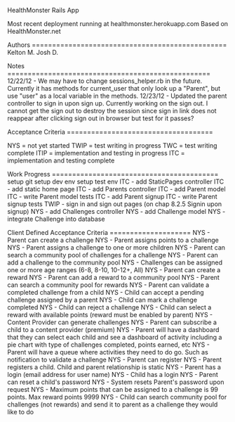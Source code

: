 HealthMonster Rails App

Most recent deployment running at healthmonster.herokuapp.com
Based on HealthMonster.net

Authors ================================================
  Kelton M.
  Josh D.

Notes ==================================================
12/22/12 - We may have to change sessions_helper.rb in 
  the future.  Currently it has methods for current_user
  that only look up a "Parent", but use "user" as a local
  variable in the methods.
12/23/12 - Updated the parent controller to sign in upon sign up. Currently working on the sign out. I cannot get the sign out to destroy the session since sign in link does not reappear after clicking sign out in browser but test for it passes?

Acceptance Criteria ====================================

NYS  = not yet started
TWIP = test writing in progress
TWC  = test writing complete
ITIP = implementation and testing in progress
ITC  = implementation and testing complete

Work Progress =========================================
setup git
setup dev env
setup test env
ITC  - add StaticPages controller
ITC  - add static home page
ITC  - add Parents controller
ITC  - add Parent model
ITC  - write Parent model tests
ITC  - add Parent signup
ITC  - write Parent signup tests
TWIP - sign in and sign out pages (on chap 8.2.5 Signin upon signup)
NYS  - add Challenges controller
NYS  - add Challenge model
NYS  - integrate Challenge into database

Client Defined Acceptance Criteria ====================
NYS  - Parent can create a challenge
NYS  - Parent assigns points to a challenge
NYS  - Parent assigns a challenge to one or more children
NYS  - Parent can search a community pool of challenges for a challenge
NYS  - Parent can add a challenge to the community pool
NYS  - Challenges can be assigned one or more age ranges (6-8, 8-10, 10-12+, All)
NYS  - Parent can create a reward
NYS  - Parent can add a reward to a community pool
NYS  - Parent can search a community pool for rewards
NYS  - Parent can validate a completed challenge from a child
NYS  - Child can accept a pending challenge assigned by a parent
NYS  - Child can mark a challenge completed
NYS  - Child can reject a challenge
NYS  - Child can select a reward with available points (reward must be enabled by parent)
NYS  - Content Provider can generate challenges
NYS  - Parent can subscribe a child to a content provider (premium)
NYS  - Parent will have a dashboard that they can select each child and see a dashboard of activity including a pie chart with type of challenges completed, points earned, etc
NYS  - Parent will have a queue where activities they need to do go. Such as notification to validate a challenge
NYS  - Parent can register
NYS  - Parent registers a child. Child and parent relationship is static
NYS  - Parent has a login (email address for user name)
NYS  - Child has a login
NYS  - Parent can reset a child's password
NYS  - System resets Parent's password upon request
NYS  - Maximum points that can be assigned to a challenge is 99 points. Max reward points 9999
NYS  - Child can search community pool for challenges (not rewards) and send it to parent as a challenge they would like to do